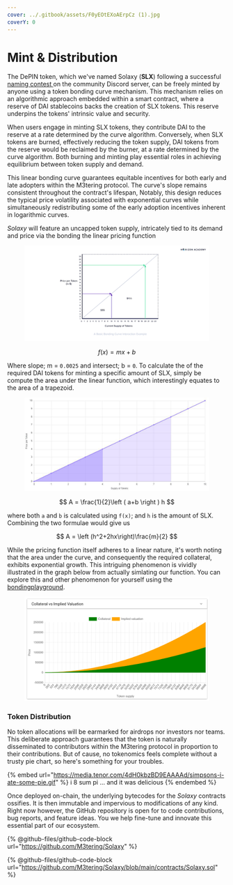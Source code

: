 ```yaml
---
cover: ../.gitbook/assets/F0yEOtEXoAErpCz (1).jpg
coverY: 0
---
```


# Mint & Distribution

The DePIN token, which we've named Solaxy (**SLX**) following a successful [naming contest](https://discord.com/channels/1128564139472736296/1135547222956720188)[ ](https://discord.com/channels/1128564139472736296/1135547222956720188)on the community Discord server, can be freely minted by anyone using a token bonding curve mechanism. This mechanism relies on an algorithmic approach embedded within a smart contract, where a reserve of DAI stablecoins backs the creation of SLX tokens. This reserve underpins the tokens' intrinsic value and security.

When users engage in minting SLX tokens, they contribute DAI to the reserve at a rate determined by the curve algorithm. Conversely, when SLX tokens are burned, effectively reducing the token supply, DAI tokens from the reserve would be reclaimed by the burner, at a rate determined by the curve algorithm. Both burning and minting play essential roles in achieving equilibrium between token supply and demand.

This linear bonding curve guarantees equitable incentives for both early and late adopters within the M3tering protocol. The curve's slope remains consistent throughout the contract's lifespan, Notably, this design reduces the typical price volatility associated with exponential curves while simultaneously redistributing some of the early adoption incentives inherent in logarithmic curves.&#x20;

_Solaxy_ will feature an uncapped token supply, intricately tied to its demand and price via the bonding the linear pricing function&#x20;

<figure><img src="../.gitbook/assets/image.png" alt=""><figcaption></figcaption></figure>

$$
f(x) = mx + b
$$

Where slope; m = `0.0025` and intersect; b = `0`. To calculate the of the required DAI tokens for minting a specific amount of SLX, simply be compute the area under the linear function, which interestingly equates to the area of a trapezoid.

<figure><img src="../.gitbook/assets/image (1).png" alt=""><figcaption></figcaption></figure>

$$
A = \frac{1}{2}\left ( a+b \right ) h
$$

where both `a` and `b` is calculated using `f(x)`; and `h` is the amount of SLX. Combining the two formulae would give us&#x20;

$$
A = \left (h^2+2hx\right)\frac{m}{2}
$$

While the pricing function itself adheres to a linear nature, it's worth noting that the area under the curve, and consequently the required collateral, exhibits exponential growth. This intriguing phenomenon is vividly illustrated in the graph below from actually simlating our function. You can explore this and other phenomenon for yourself using the [bondingplayground](https://bondingplayground.netlify.app/).

<figure><img src="../.gitbook/assets/image (2).png" alt=""><figcaption></figcaption></figure>

### Token Distribution

No token allocations will be earmarked for airdrops nor investors nor teams. This deliberate approach guarantees that the token is naturally disseminated to contributors within the M3tering protocol in proportion to their contributions. But of cause, no tokenomics feels complete without a trusty pie chart, so here's something for your troubles.

{% embed url="https://media.tenor.com/4dH0kbzBD9EAAAAd/simpsons-i-ate-some-pie.gif" %}
i 8 sum pi ... and it was delicious
{% endembed %}

Once deployed on-chain, the underlying bytecodes for the _Solaxy_ contracts ossifies. It is then immutable and impervious to modifications of any kind. Right now however, the GitHub repository is open for to code contributions, bug reports, and feature ideas. You we help fine-tune and innovate this essential part of our ecosystem.

{% @github-files/github-code-block url="https://github.com/M3tering/Solaxy" %}

{% @github-files/github-code-block url="https://github.com/M3tering/Solaxy/blob/main/contracts/Solaxy.sol" %}
